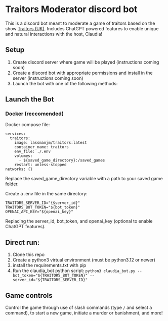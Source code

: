 # Traitors Moderator discord bot

This is a discord bot meant to moderate a game of traitors based on the show [Traitors (UK)](https://en.wikipedia.org/wiki/The_Traitors_(British_TV_series)). 
Includes ChatGPT powered features to enable unique and natural interactions with the host, Claudia!

## Setup
1) Create discord server where game will be played (instructions coming soon)
1) Create a discord bot with appropriate permissions and install in the server (instructions coming soon)
1) Launch the bot with one of the following methods:

## Launch the Bot
### Docker (reccomended)
Docker compose file:
```
services:
  traitors:
    image: lassmanjm/traitors:latest
    container_name: traitors
    env_file: ./.env
    volumes:
      - ${saved_game_directory}:/saved_games
    restart: unless-stopped
networks: {}
```
Replace the saved_game_directory variable with a path to your saved game folder.

Create a .env file in the same directory:
```
TRAITORS_SERVER_ID="{$server_id}"
TRAITORS_BOT_TOKEN="${bot_token}"
OPENAI_API_KEY="${openai_key}"
```
Replacing the server_id, bot_token, and openai_key (optional to enable ChatGPT features).

## Direct run:
1) Clone this repo
1) Create a python3 virtual environment (must be python3.12 or newer)
1) install the requirements.txt with pip
1) Run the claudia_bot python script: `python3 claudia_bot.py --bot_token="${TRAITORS_BOT_TOKEN}" --server_id="${TRAITORS_SERVER_ID}"`

## Game controls
Control the game through use of slash commands (type `/` and select a command), to start a new game, initiate a murder or banishment, and more!
